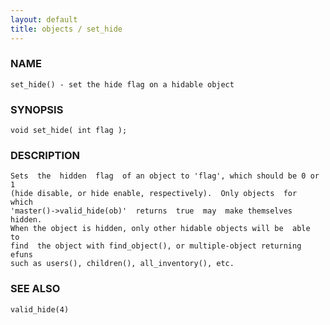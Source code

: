 ```yaml
---
layout: default
title: objects / set_hide
---
```


### NAME

    set_hide() - set the hide flag on a hidable object

### SYNOPSIS

    void set_hide( int flag );

### DESCRIPTION

    Sets  the  hidden  flag  of an object to 'flag', which should be 0 or 1
    (hide disable, or hide enable, respectively).  Only objects  for  which
    'master()->valid_hide(ob)'  returns  true  may  make themselves hidden.
    When the object is hidden, only other hidable objects will be  able  to
    find  the object with find_object(), or multiple-object returning efuns
    such as users(), children(), all_inventory(), etc.

### SEE ALSO

    valid_hide(4)


